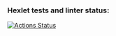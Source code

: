 ### Hexlet tests and linter status:
[![Actions Status](https://github.com/V0000DY/frontend-project-44/actions/workflows/hexlet-check.yml/badge.svg)](https://github.com/V0000DY/frontend-project-44/actions)
